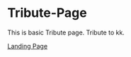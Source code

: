 # Tribute-Page
This is basic Tribute page. Tribute to kk.

[Landing Page](https://shreyanshnanda.github.io/Tribute-Page/)
